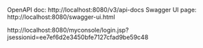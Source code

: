 OpenAPI doc: http://localhost:8080/v3/api-docs
Swagger UI page: http://localhost:8080/swagger-ui.html

http://localhost:8080/myconsole/login.jsp?jsessionid=ee7ef6d2e3450bfe7127cfad9be59c48